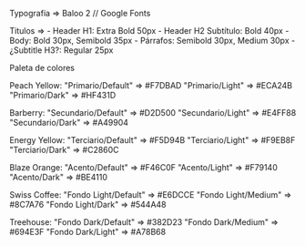 Typografia => Baloo 2 // Google Fonts

Titulos => 
            - Header H1: Extra Bold 50px
            - Header H2 Subtítulo: Bold 40px
            - Body: Bold 30px, Semibold 35px
            - Párrafos: Semibold 30px, Medium 30px
            - ¿Subtitle H3?: Regular 25px

Paleta de colores

Peach Yellow:
"Primario/Default" => #F7DBAD
"Primario/Light" => #ECA24B
"Primario/Dark" => #HF431D

Barberry:
"Secundario/Default" => #D2D500
"Secundario/Light" => #E4FF88
"Secundario/Dark" => #A49904

Energy Yellow:
"Terciario/Default" => #F5D94B
"Terciario/Light" => #F9EB8F
"Terciario/Dark" => #C2860C

Blaze Orange:
"Acento/Default" => #F46C0F
"Acento/Light" => #F79140
"Acento/Dark" => #BE4110

Swiss Coffee:
"Fondo Light/Default" => #E6DCCE
"Fondo Light/Medium" => #8C7A76
"Fondo Light/Dark" => #544A48

Treehouse:
"Fondo Dark/Default" => #382D23
"Fondo Dark/Medium" => #694E3F
"Fondo Dark/Light" => #A78B68


